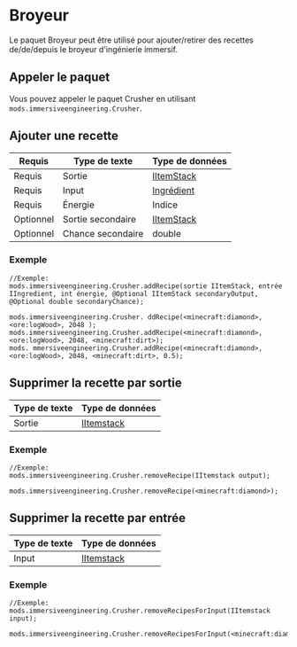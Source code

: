 # Broyeur

Le paquet Broyeur peut être utilisé pour ajouter/retirer des recettes de/de/depuis le broyeur d'ingénierie immersif.

## Appeler le paquet

Vous pouvez appeler le paquet Crusher en utilisant `mods.immersiveengineering.Crusher`.

## Ajouter une recette

| Requis    | Type de texte     | Type de données                                    |
| --------- | ----------------- | -------------------------------------------------- |
| Requis    | Sortie            | [IItemStack](/Vanilla/Items/IItemStack/)           |
| Requis    | Input             | [Ingrédient](/Vanilla/Variable_Types/IIngredient/) |
| Requis    | Énergie           | Indice                                             |
| Optionnel | Sortie secondaire | [IItemStack](/Vanilla/Items/IItemStack/)           |
| Optionnel | Chance secondaire | double                                             |

### Exemple

```zenscript
//Exemple:
mods.immersiveengineering.Crusher.addRecipe(sortie IItemStack, entrée IIngredient, int énergie, @Optional IItemStack secondaryOutput, @Optional double secondaryChance);

mods.immersiveengineering.Crusher. ddRecipe(<minecraft:diamond>, <ore:logWood>, 2048 );
mods.immersiveengineering.Crusher.addRecipe(<minecraft:diamond>, <ore:logWood>, 2048, <minecraft:dirt>);
mods. mmersiveengineering.Crusher.addRecipe(<minecraft:diamond>, <ore:logWood>, 2048, <minecraft:dirt>, 0.5);
```

## Supprimer la recette par sortie

| Type de texte | Type de données                          |
| ------------- | ---------------------------------------- |
| Sortie        | [IItemstack](/Vanilla/Items/IItemStack/) |

### Exemple

```zenscript
//Exemple:
mods.immersiveengineering.Crusher.removeRecipe(IItemstack output);

mods.immersiveengineering.Crusher.removeRecipe(<minecraft:diamond>);
```

## Supprimer la recette par entrée

| Type de texte | Type de données                          |
| ------------- | ---------------------------------------- |
| Input         | [IItemstack](/Vanilla/Items/IItemStack/) |

### Exemple

```zenscript
//Exemple:
mods.immersiveengineering.Crusher.removeRecipesForInput(IItemstack input);

mods.immersiveengineering.Crusher.removeRecipesForInput(<minecraft:diamond>);
```